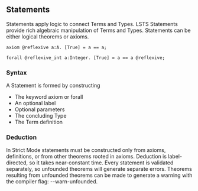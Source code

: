 ## Statements

Statements apply logic to connect Terms and Types.
LSTS Statements provide rich algebraic manipulation of Terms and Types.
Statements can be either logical theorems or axioms.

```lsts
axiom @reflexive a:A. [True] = a == a;

forall @reflexive_int a:Integer. [True] = a == a @reflexive;
```

### Syntax

A Statement is formed by constructing

* The keyword axiom or forall
* An optional label
* Optional parameters
* The concluding Type
* The Term definition

### Deduction

In Strict Mode statements must be constructed only from axioms, definitions, or from other theorems rooted in axioms.
Deduction is label-directed, so it takes near-constant time.
Every statement is validated separately, so unfounded theorems will generate separate errors.
Theorems resulting from unfounded theorems can be made to generate a warning with the compiler flag: --warn-unfounded.
